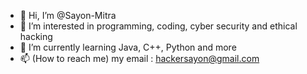 - 👋 Hi, I’m @Sayon-Mitra
- 👀 I’m interested in programming, coding, cyber security and ethical hacking
- 🌱 I’m currently learning Java, C++, Python and more
- 📫 (How to reach me) my email : hackersayon@gmail.com

<!---
Sayon-Mitra/Sayon-Mitra is a ✨ special ✨ repository because its `README.md` (this file) appears on your GitHub profile.
You can click the Preview link to take a look at your changes.
--->
